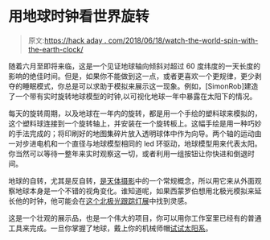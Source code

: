 # 用地球时钟看世界旋转

> 原文:[https://hack aday . com/2018/06/18/watch-the-world-spin-with-the-earth-clock/](https://hackaday.com/2018/06/18/watch-the-world-spin-with-the-earth-clock/)

随着六月至即将来临，这是一个见证地球轴向倾斜对超过 60 度纬度的一天长度的影响的绝佳时间。但是，如果你不能做到这一点，或者更喜欢一个更规律，更少剥夺的睡眠模式，你总是可以求助于模拟来展示这一现象。例如，[SimonRob]建造了一个带有实时旋转地球模型的时钟,以可视化地球一年中暴露在太阳下的情况。

每天的旋转周期，以及地球在一年内的旋转，都是用一个手绘的塑料球来模拟的，这个塑料球连接到一个旋转轴上，并安装在一个旋转板上。这幅手绘是用一种巧妙的手法完成的；将印刷好的地图集碎片放入透明球体中作为向导。两个轴的运动由一对步进电机和一个直径与地球模型相同的 led 环驱动，地球模型用来代表太阳。你当然可以等待一整年来实时观察这一切，或者利用一组按钮让你快进和倒退时间。

地球的自转，尤其是反自转，[是天体摄影](https://hackaday.com/2018/06/03/3d-printed-clockwork-star-tracker/)中的一个常规概念，所以用它来从外面观察地球本身是一个不错的视角变化。谁知道呢，如果西蒙罗伯想用北极光模拟来延长他的时钟，他可能会在[这个北极光跟踪灯展](https://hackaday.com/2015/07/17/led-strip-notifies-you-of-the-light-show-youre-missing-outside/)中找到灵感。

这是一个壮观的展示品，也是一个伟大的项目，你可以用你工作室里已经有的普通工具来完成。一旦你掌握了地球，戴上你的机械师帽[试试太阳系](https://hackaday.com/2013/09/06/machining-an-orrery/)。